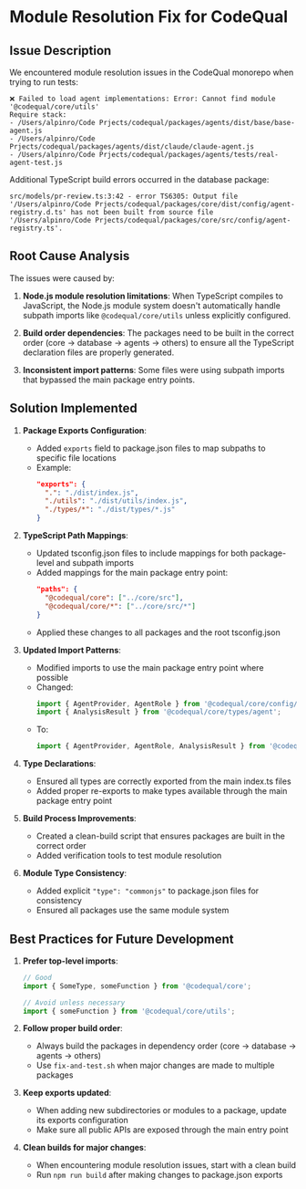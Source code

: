 # Module Resolution Fix for CodeQual

## Issue Description

We encountered module resolution issues in the CodeQual monorepo when trying to run tests:

```
❌ Failed to load agent implementations: Error: Cannot find module '@codequal/core/utils'
Require stack:
- /Users/alpinro/Code Prjects/codequal/packages/agents/dist/base/base-agent.js
- /Users/alpinro/Code Prjects/codequal/packages/agents/dist/claude/claude-agent.js
- /Users/alpinro/Code Prjects/codequal/packages/agents/tests/real-agent-test.js
```

Additional TypeScript build errors occurred in the database package:

```
src/models/pr-review.ts:3:42 - error TS6305: Output file '/Users/alpinro/Code Prjects/codequal/packages/core/dist/config/agent-registry.d.ts' has not been built from source file '/Users/alpinro/Code Prjects/codequal/packages/core/src/config/agent-registry.ts'.
```

## Root Cause Analysis

The issues were caused by:

1. **Node.js module resolution limitations**: When TypeScript compiles to JavaScript, the Node.js module system doesn't automatically handle subpath imports like `@codequal/core/utils` unless explicitly configured.

2. **Build order dependencies**: The packages need to be built in the correct order (core → database → agents → others) to ensure all the TypeScript declaration files are properly generated.

3. **Inconsistent import patterns**: Some files were using subpath imports that bypassed the main package entry points.

## Solution Implemented

1. **Package Exports Configuration**:
   - Added `exports` field to package.json files to map subpaths to specific file locations
   - Example:
     ```json
     "exports": {
       ".": "./dist/index.js",
       "./utils": "./dist/utils/index.js",
       "./types/*": "./dist/types/*.js"
     }
     ```

2. **TypeScript Path Mappings**:
   - Updated tsconfig.json files to include mappings for both package-level and subpath imports
   - Added mappings for the main package entry point:
     ```json
     "paths": {
       "@codequal/core": ["../core/src"],
       "@codequal/core/*": ["../core/src/*"]
     }
     ```
   - Applied these changes to all packages and the root tsconfig.json

3. **Updated Import Patterns**:
   - Modified imports to use the main package entry point where possible
   - Changed:
     ```typescript
     import { AgentProvider, AgentRole } from '@codequal/core/config/agent-registry';
     import { AnalysisResult } from '@codequal/core/types/agent';
     ```
   - To:
     ```typescript
     import { AgentProvider, AgentRole, AnalysisResult } from '@codequal/core';
     ```

4. **Type Declarations**:
   - Ensured all types are correctly exported from the main index.ts files
   - Added proper re-exports to make types available through the main package entry point

5. **Build Process Improvements**:
   - Created a clean-build script that ensures packages are built in the correct order
   - Added verification tools to test module resolution

6. **Module Type Consistency**:
   - Added explicit `"type": "commonjs"` to package.json files for consistency
   - Ensured all packages use the same module system

## Best Practices for Future Development

1. **Prefer top-level imports**:
   ```typescript
   // Good
   import { SomeType, someFunction } from '@codequal/core';
   
   // Avoid unless necessary
   import { someFunction } from '@codequal/core/utils';
   ```

2. **Follow proper build order**:
   - Always build the packages in dependency order (core → database → agents → others)
   - Use `fix-and-test.sh` when major changes are made to multiple packages

3. **Keep exports updated**:
   - When adding new subdirectories or modules to a package, update its exports configuration
   - Make sure all public APIs are exposed through the main entry point

4. **Clean builds for major changes**:
   - When encountering module resolution issues, start with a clean build
   - Run `npm run build` after making changes to package.json exports
